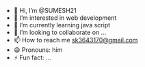 - 👋 Hi, I’m @SUMESH21
- 👀 I’m interested in web development
- 🌱 I’m currently learning java script
- 💞️ I’m looking to collaborate on ...
- 📫 How to reach me sk3643170@gmail.com
- 😄 Pronouns: him
- ⚡ Fun fact: ...

<!---
SUMESH21/SUMESH21 is a ✨ special ✨ repository because its `README.md` (this file) appears on your GitHub profile.
You can click the Preview link to take a look at your changes.
--->

